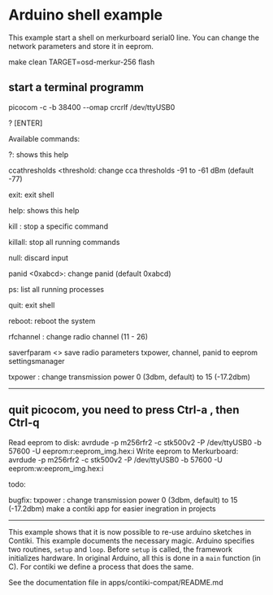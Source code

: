 Arduino shell example
=====================
This example start a shell on merkurboard serial0 line.
You can change the network parameters and store it in eeprom.

make clean TARGET=osd-merkur-256 flash

start a terminal programm
-------------------------

picocom -c -b 38400 --omap crcrlf /dev/ttyUSB0

? [ENTER]

Available commands:

?: shows this help

ccathresholds <threshold: change cca thresholds -91 to -61 dBm (default -77)

exit: exit shell

help: shows this help

kill <command>: stop a specific command

killall: stop all running commands

null: discard input

panid <0xabcd>: change panid (default 0xabcd)

ps: list all running processes

quit: exit shell

reboot: reboot the system

rfchannel <channel>: change radio channel (11 - 26)

saverfparam <> save radio parameters txpower, channel, panid to eeprom settingsmanager

txpower <power>: change transmission power 0 (3dbm, default) to 15 (-17.2dbm)

------------------------------------------------------------------------------
quit picocom, you need to press Ctrl-a , then Ctrl-q
------------------------------------------------------------------------------
Read eeprom to disk:
avrdude -p m256rfr2  -c stk500v2  -P /dev/ttyUSB0 -b 57600 -U eeprom:r:eeprom_img.hex:i
Write eeprom to Merkurboard:
avrdude -p m256rfr2  -c stk500v2  -P /dev/ttyUSB0 -b 57600 -U eeprom:w:eeprom_img.hex:i

todo: 

bugfix: txpower <power>: change transmission power 0 (3dbm, default) to 15 (-17.2dbm)
make a contiki app for easier inegration in projects

------------------------------------------------------------------------------

This example shows that it is now possible to re-use arduino sketches in
Contiki. This example documents the necessary magic. Arduino specifies
two routines, `setup` and `loop`. Before `setup` is called, the
framework initializes hardware. In original Arduino, all this is done in
a `main` function (in C). For contiki we define a process that does the
same.

See the documentation file in apps/contiki-compat/README.md
